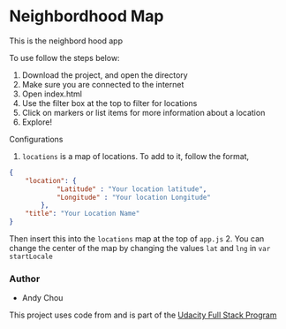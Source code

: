 # Neighbordhood Map

This is the neighbord hood app

To use follow the steps below:
1. Download the project, and open the directory
2. Make sure you are connected to the internet
3. Open index.html
4. Use the filter box at the top to filter for locations
5. Click on markers or list items for more information about a location
6. Explore!

Configurations
1. `locations` is a map of locations. To add to it, follow the format,

```json
{
    "location": {
            "Latitude" : "Your location latitude",
            "Longitude" : "Your location Longitude"
        },
    "title": "Your Location Name"
}
```
  Then insert this into the `locations` map at the top of `app.js`
2. You can change the center of the map by changing the values `lat` and `lng` in `var startLocale`

### Author
* Andy Chou

This project uses code from and is part of the [Udacity Full Stack Program](https://classroom.udacity.com/nanodegrees/nd004/syllabus)
